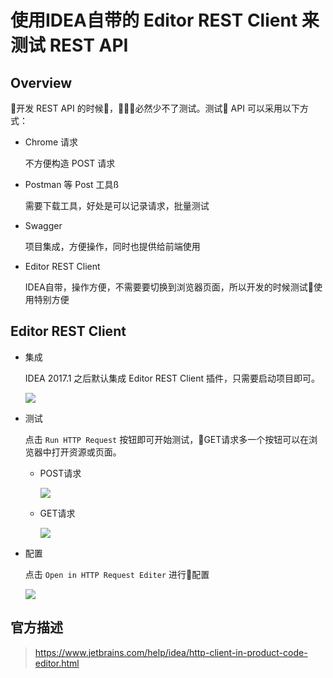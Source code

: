 # 使用IDEA自带的 Editor REST Client 来测试 REST API

## Overview

开发 REST API 的时候，必然少不了测试。测试 API 可以采用以下方式：

- Chrome 请求

    不方便构造 POST 请求

- Postman 等 Post 工具ß

    需要下载工具，好处是可以记录请求，批量测试

- Swagger

    项目集成，方便操作，同时也提供给前端使用

- Editor REST Client

    IDEA自带，操作方便，不需要要切换到浏览器页面，所以开发的时候测试使用特别方便

## Editor REST Client

- 集成

    IDEA 2017.1 之后默认集成 Editor REST Client 插件，只需要启动项目即可。

    ![](http://cdn.heroxu.com/20180613152886003275704.png)

- 测试

    点击 `Run HTTP Request` 按钮即可开始测试，GET请求多一个按钮可以在浏览器中打开资源或页面。

    - POST请求

        ![](http://cdn.heroxu.com/20180613152885997427551.png)

    - GET请求

        ![](http://cdn.heroxu.com/20180613152886030584590.png)

- 配置

    点击 `Open in HTTP Request Editer` 进行配置

    ![](http://cdn.heroxu.com/20180613152886075540719.png)


## 官方描述

> https://www.jetbrains.com/help/idea/http-client-in-product-code-editor.html


